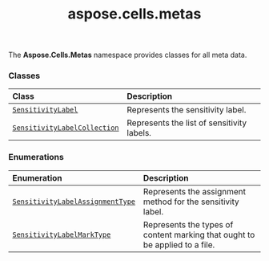 ﻿---
title: aspose.cells.metas
second_title: Aspose.Cells for Python via .NET API References
description: 
type: docs
weight: 10
url: /aspose.cells.metas/
is_root: false
---

The **Aspose.Cells.Metas**  namespace provides classes for all meta data.

### Classes
| Class | Description |
| :- | :- |
| [`SensitivityLabel`](/cells/python-net/aspose.cells.metas/sensitivitylabel) | Represents the sensitivity label. |
| [`SensitivityLabelCollection`](/cells/python-net/aspose.cells.metas/sensitivitylabelcollection) | Represents the list of sensitivity labels. |


### Enumerations
| Enumeration | Description |
| :- | :- |
| [`SensitivityLabelAssignmentType`](/cells/python-net/aspose.cells.metas/sensitivitylabelassignmenttype) | Represents the assignment method for the sensitivity label. |
| [`SensitivityLabelMarkType`](/cells/python-net/aspose.cells.metas/sensitivitylabelmarktype) | Represents the types of content marking that ought to be applied to a file. |


